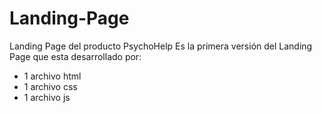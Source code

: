 # Landing-Page
Landing Page del producto PsychoHelp
Es la primera versión del Landing Page que esta desarrollado por:
- 1 archivo html 
- 1 archivo css
- 1 archivo js

